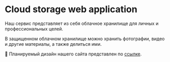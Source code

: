 # Cloud storage web application

Наш сервис представляет из себя облачное хранилище для личных и профессиональных целей. 

В защищенном облачном хранилище можно хранить фотографии, видео и другие материалы, а также делиться ими. 

💖 Планируемый дизайн нашего сайта представлен по [ссылке](https://www.figma.com/file/ETcnTYk3vPsP0arehmRPWT/mern-cloud?node-id=1%3A4).


